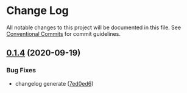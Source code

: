 # Change Log

All notable changes to this project will be documented in this file.
See [Conventional Commits](https://conventionalcommits.org) for commit guidelines.

<!-- DO NOT CHANGE THESE COMMENTS - See .github/actions/trigger-github-release/update-changelog.js -->
<!-- insert-new-changelog-here -->

## [0.1.4](https://github.com/winixt/blogs/compare/v0.1.3...v0.1.4) (2020-09-19)


### Bug Fixes

* changelog generate ([7ed0ed6](https://github.com/winixt/blogs/commit/7ed0ed673ee076d9844b2f8bf9f27917c5684328))





